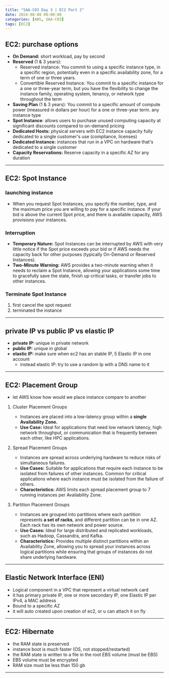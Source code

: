 ```yaml
---
title: "SAA-C03 Day 3 | EC2 Part 2"
date: 2024-08-08 00:00:00
categories: [AWS, SAA-C03]
tags: [EC2]
---
```


## EC2: purchase options
- **On Demand:** short workload, pay by second
- **Reserved** (1 & 3 years): 
  - Reserved instance: You commit to using a specific instance type, in a specific region, potentially even in a specific availability zone, for a term of one or three years.
  - Convertible Reserved Instance: You commit to a specific instance for a one or three-year term, but you have the flexibility to change the instance family, operating system, tenancy, or network type throughout the term
- **Saving Plan** (1 & 3 years): You commit to a specific amount of compute power (measured in dollars per hour) for a one or three-year term. any instance type
- **Spot Instance**: allows users to purchase unused computing capacity at significant discounts compared to on-demand pricing
- **Dedicated Hosts:** physical servers with EC2 instance capacity fully dedicated to a single customer's use (compliance, licenses)
- **Dedicated Instance:**  instances that run in a VPC on hardware that's dedicated to a single customer
- **Capacity Reservations:**  Reserve capacity in a specific AZ for any duration

---

## EC2: Spot Instance
### launching instance
- When you request Spot Instances, you specify the number, type, and the maximum price you are willing to pay for a specific instance.
If your bid is above the current Spot price, and there is available capacity, AWS provisions your instances.

### Interruption
- **Temporary Nature:** Spot Instances can be interrupted by AWS with very little notice if the Spot price exceeds your bid or if AWS needs the capacity back for other purposes (typically On-Demand or Reserved Instances).
- **Two-Minute Warning:** AWS provides a two-minute warning when it needs to reclaim a Spot Instance, allowing your applications some time to gracefully save the state, finish up critical tasks, or transfer jobs to other instances.

### Terminate Spot Instance
1. first cancel the spot request
2. terminated the instance

---

## private IP vs public IP vs elastic IP
- **private IP:** unique in private network
- **public IP:** unique in global
- **elastic IP:** make sure when ec2 has an stable IP, 5 Elastic IP in one account
  - instead elastic IP: try to use a random Ip with a DNS name to it

---

## EC2: Placement Group
- let AWS know how would we place instance compare to another

1. Cluster Placement Groups
   - Instances are placed into a low-latency group within a **single Availability Zone.**
   - **Use Case:** Ideal for applications that need low network latency, high network throughput, or communication that is frequently between each other, like HPC applications.

2. Spread Placement Groups
   - Instances are spread across underlying hardware to reduce risks of simultaneous failures.
   - **Use Cases:** Suitable for applications that require each instance to be isolated from failures of other instances. Common for critical applications where each instance must be isolated from the failure of others.
   - **Characteristics:** AWS limits each spread placement group to 7 running instances per Availability Zone.

3. Partition Placement Groups
   - Instances are grouped into partitions where each partition represents **a set of racks**, and different partition can be in one AZ. Each rack has its own network and power source.
   - **Use Cases:** Ideal for large distributed and replicated workloads, such as Hadoop, Cassandra, and Kafka.
   - **Characteristics:** Provides multiple distinct partitions within an Availability Zone, allowing you to spread your instances across logical partitions while ensuring that groups of instances do not share underlying hardware.

---

## Elastic Network Interface (ENI)
- Logical component in a VPC that represent a virtual network card
- it has primary private IP, one or more secondary IP, one Elastic IP per IPv4, a MAC address
- Bound to a specific AZ
- it will auto created upon creation of ec2, or u can attach it on fly

---

## EC2: Hibernate
- the RAM state is preserved
- instance boot is much faster (OS, not stopped/restarted)
- the RAM state is written to a file in the root EBS volume (must be EBS)
- EBS volume must be encrypted
- RAM size must be less than 150 gb
---
